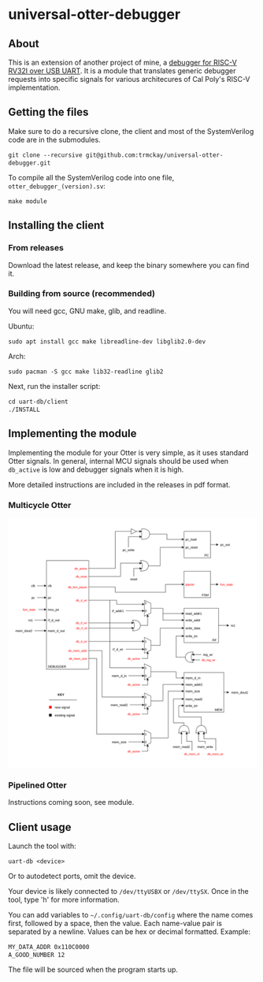 # universal-otter-debugger

## About ##
This is an extension of another project of mine, a [debugger for RISC-V RV32I over USB UART](https://github.com/trmckay/riscv-uart-debugger/tree/dev). It is a module that translates generic debugger requests into specific signals for various architecures of Cal Poly's RISC-V implementation.

## Getting the files ##
Make sure to do a recursive clone, the client and most of the SystemVerilog code are in the submodules.
```
git clone --recursive git@github.com:trmckay/universal-otter-debugger.git
```
To compile all the SystemVerilog code into one file, ```otter_debugger_(version).sv```:
```
make module
```

## Installing the client ##

### From releases ###
Download the latest release, and keep the binary somewhere you can find it.

### Building from source (recommended) ###

You will need gcc, GNU make, glib, and readline.

Ubuntu:
```
sudo apt install gcc make libreadline-dev libglib2.0-dev
```

Arch:
```
sudo pacman -S gcc make lib32-readline glib2
```

Next, run the installer script:
```
cd uart-db/client
./INSTALL
```

## Implementing the module ##
Implementing the module for your Otter is very simple, as it uses standard Otter signals. In general, internal MCU signals should be used when ```db_active``` is low and debugger signals when it is high.

More detailed instructions are included in the releases in pdf format.

### Multicycle Otter ###

![mc_diagram](https://raw.githubusercontent.com/trmckay/universal-otter-debugger/master/doc/tex/figures/blackbox.png)

### Pipelined Otter ###
Instructions coming soon, see module.

## Client usage ##
Launch the tool with:
```
uart-db <device>
```
Or to autodetect ports, omit the device.

Your device is likely connected to ```/dev/ttyUSBX``` or ```/dev/ttySX```.
Once in the tool, type 'h' for more information.

You can add variables to ```~/.config/uart-db/config``` where the name comes first, followed by a space, then the value. Each name-value pair is separated by a newline. Values can be hex or decimal formatted. Example:
```
MY_DATA_ADDR 0x110C0000
A_GOOD_NUMBER 12
```
The file will be sourced when the program starts up.
